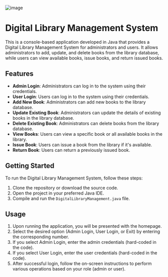 ![image](https://github.com/komalidevi810/OIBSIP/assets/152595820/95ba2933-9183-4762-8052-a4c00e044c7d)

# Digital Library Management System

This is a console-based application developed in Java that provides a Digital Library Management System for administrators and users. It allows administrators to add, update, and delete books from the library database, while users can view available books, issue books, and return issued books.

## Features

- **Admin Login**: Administrators can log in to the system using their credentials.
- **User Login**: Users can log in to the system using their credentials.
- **Add New Book**: Administrators can add new books to the library database.
- **Update Existing Book**: Administrators can update the details of existing books in the library database.
- **Delete Existing Book**: Administrators can delete books from the library database.
- **View Books**: Users can view a specific book or all available books in the library.
- **Issue Book**: Users can issue a book from the library if it's available.
- **Return Book**: Users can return a previously issued book.

## Getting Started

To run the Digital Library Management System, follow these steps:

1. Clone the repository or download the source code.
2. Open the project in your preferred Java IDE.
3. Compile and run the `DigitalLibraryManagement.java` file.

## Usage

1. Upon running the application, you will be presented with the homepage.
2. Select the desired option (Admin Login, User Login, or Exit) by entering the corresponding number.
3. If you select Admin Login, enter the admin credentials (hard-coded in the code).
4. If you select User Login, enter the user credentials (hard-coded in the code).
5. After successful login, follow the on-screen instructions to perform various operations based on your role (admin or user).
